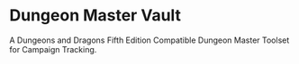 # Dungeon Master Vault
A Dungeons and Dragons Fifth Edition Compatible Dungeon Master Toolset for Campaign Tracking.
